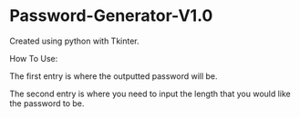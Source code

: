 # Password-Generator-V1.0

Created using python with Tkinter.

How To Use:

  The first entry is where the outputted password will be.
  
  The second entry is where you need to input the length that you would like the password to be.

